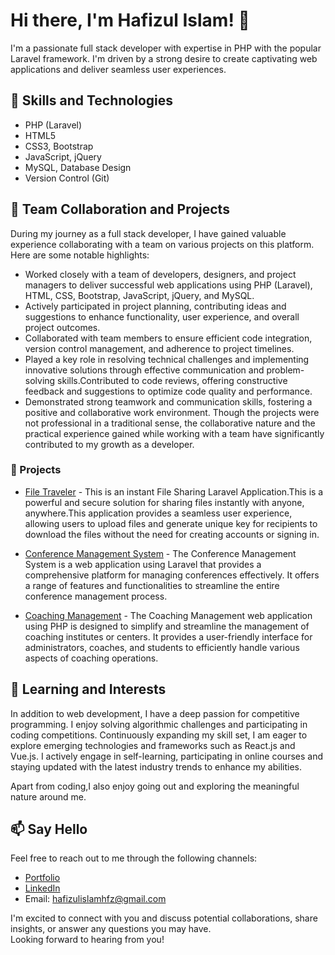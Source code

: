 # Hi there, I'm Hafizul Islam! 👋
I'm a passionate full stack developer with expertise in PHP with the popular Laravel framework. I'm driven by a strong desire to create captivating web applications and deliver seamless user experiences.

## 🚀 Skills and Technologies
- PHP (Laravel)
- HTML5
- CSS3, Bootstrap
- JavaScript, jQuery
- MySQL, Database Design
- Version Control (Git)

<!-- ## 💼 Experience
- [Company/Organization Name](https://example.com) - Position (Year - Present)
  - Description of responsibilities and accomplishments. -->
  ## 💼 Team Collaboration and Projects
During my journey as a full stack developer, I have gained valuable experience collaborating with a team on various projects on this platform. Here are some notable highlights:
- Worked closely with a team of developers, designers, and project managers to deliver successful web applications using PHP (Laravel), HTML, CSS, Bootstrap, JavaScript, jQuery, and MySQL.
- Actively participated in project planning, contributing ideas and suggestions to enhance functionality, user experience, and overall project outcomes.
- Collaborated with team members to ensure efficient code integration, version control management, and adherence to project timelines.
- Played a key role in resolving technical challenges and implementing innovative solutions through effective communication and problem-solving skills.Contributed to code reviews, offering constructive feedback and suggestions to optimize code quality and performance.
- Demonstrated strong teamwork and communication skills, fostering a positive and collaborative work environment.
Though the projects were not professional in a traditional sense, the collaborative nature and the practical experience gained while working with a team have significantly contributed to my growth as a developer.
### 🔭 Projects

- [File Traveler](https://github.com/hafizulislamhfz/File-Traveler.git) - 
This is an instant File Sharing Laravel Application.This is a powerful and secure solution for sharing files instantly with anyone, anywhere.This application provides a seamless user experience, allowing users to upload files and generate unique key for recipients to download the files without the need for creating accounts or signing in.

- [Conference Management System](https://github.com/hafizulislamhfz/Conference-Management-System) - 
The Conference Management System is a web application using Laravel that provides a comprehensive platform for managing conferences effectively. It offers a range of features and functionalities to streamline the entire conference management process.

- [Coaching Management](https://github.com/hafizulislamhfz/Coaching-Management) - The Coaching Management web application using PHP is designed to simplify and streamline the management of coaching institutes or centers. It provides a user-friendly interface for administrators, coaches, and students to efficiently handle various aspects of coaching operations.

## 🌱 Learning and Interests
In addition to web development, I have a deep passion for competitive programming. I enjoy solving algorithmic challenges and participating in coding competitions.
Continuously expanding my skill set, I am eager to explore emerging technologies and frameworks such as React.js and Vue.js. I actively engage in self-learning, participating in online courses and staying updated with the latest industry trends to enhance my abilities.

Apart from coding,I also enjoy going out and exploring the meaningful nature around me.

## 📫 Say Hello

Feel free to reach out to me through the following channels:

- [Portfolio](https://hafizulislamhfz.github.io/Hafizul-portfolio/)
- [LinkedIn](https://www.linkedin.com/in/hafizulislamhfz/)
- Email: [hafizulislamhfz@gmail.com](mailto:hafizulislamhfz@gmail.com)

I'm excited to connect with you and discuss potential collaborations, share insights, or answer any questions you may have.<br>
Looking forward to hearing from you!

